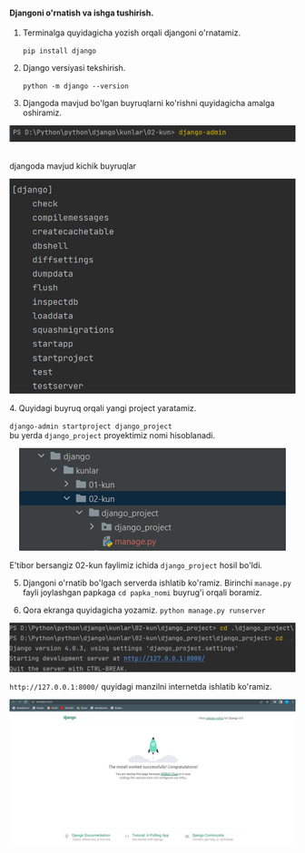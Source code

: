 #### Djangoni o'rnatish va ishga tushirish.


1. Terminalga quyidagicha yozish orqali djangoni o'rnatamiz.

    `pip install django`

2. Django versiyasi tekshirish.

    `python -m django --version`
3. Djangoda mavjud bo'lgan buyruqlarni ko'rishni quyidagicha amalga oshiramiz.

<p align="center">
    <img src="./image/django_admin.png">
</p>
<br>
djangoda mavjud kichik buyruqlar
<p align="center">
    <img src="./image/django_buyruqlari.png">
</p>
4. Quyidagi buyruq orqali yangi project yaratamiz.

   `django-admin startproject django_project`
 <br>
bu yerda `django_project` proyektimiz nomi hisoblanadi.
   
<p align="center">
    <img src="./image/django_install.png">
</p>
   
 
   E'tibor bersangiz 02-kun faylimiz ichida `django_project` hosil bo'ldi.

5. Djangoni o'rnatib bo'lgach serverda ishlatib ko'ramiz.
   Birinchi `manage.py` fayli joylashgan papkaga `cd papka_nomi` buyrug'i orqali boramiz. <br>
 

6. Qora ekranga quyidagicha yozamiz.
`python manage.py runserver` <br>


<p align="center">
<img src="./image/project_url.png">
</p>

`http://127.0.0.1:8000/` quyidagi manzilni internetda ishlatib ko'ramiz.

<p align="center">
   <img src="./image/django_working.png">
</p>
